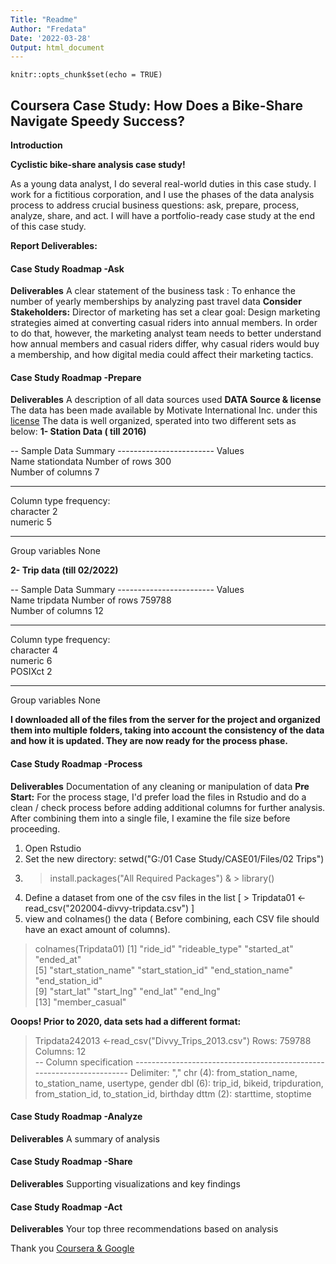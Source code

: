 ```yaml
---
Title: "Readme"
Author: "Fredata"
Date: '2022-03-28'
Output: html_document
---
```


```{r setup, include=FALSE}
knitr::opts_chunk$set(echo = TRUE)

```
## Coursera Case Study: How Does a Bike-Share Navigate Speedy Success?
**Introduction**

**Cyclistic bike-share analysis case study!**

As a young data analyst, I do several real-world duties in this case study. I work for a fictitious corporation, and I use the phases of the data analysis process to address crucial business questions: ask, prepare, process, analyze, share, and act. I will have a portfolio-ready case study at the end of this case study.

**Report Deliverables:**

#### Case Study Roadmap -Ask

**Deliverables**
A clear statement of the business task : 
To enhance the number of yearly memberships by analyzing past travel data
**Consider Stakeholders:**
Director of marketing has set a clear goal: Design marketing strategies aimed at converting casual riders into annual members. In order to do that, however, the marketing analyst team needs to better understand how annual members and casual riders differ, why casual riders would buy a membership, and how digital media could affect their marketing tactics.

#### Case Study Roadmap -Prepare
**Deliverables**
A description of all data sources used
**DATA Source & license**
The data has been made available by Motivate International Inc. under this [license](https://ride.divvybikes.com/data-license-agreement)
The data is well organized, sperated into two different sets as below:
**1- Station Data ( till 2016)**

-- Sample Data Summary ------------------------
                           Values     
Name                       stationdata
Number of rows             300        
Number of columns          7          
_______________________               
Column type frequency:                
  character                2          
  numeric                  5          
________________________              
Group variables            None 

**2- Trip data (till 02/2022)**

-- Sample Data Summary ------------------------
                           Values  
Name                       tripdata
Number of rows             759788  
Number of columns          12      
_______________________            
Column type frequency:             
  character                4       
  numeric                  6       
  POSIXct                  2       
________________________           
Group variables            None  

**I downloaded all of the files from the server for the project and organized them into multiple folders, taking into account the consistency of the data and how it is updated. They are now ready for the process phase.**

#### Case Study Roadmap -Process
**Deliverables**
Documentation of any cleaning or manipulation of data
**Pre Start:**
For the process stage, I'd prefer load the files in Rstudio and do a clean / check process before adding additional columns for further analysis. After combining them into a single file, I examine the file size before proceeding.
1) Open Rstudio
2) Set the new directory: setwd("G:/01 Case Study/CASE01/Files/02 Trips")
3) > install.packages("All Required Packages") & > library()
4) Define a dataset from one of the csv files in the list [ > Tripdata01 <-read_csv("202004-divvy-tripdata.csv") ]
5) view and colnames() the data ( Before combining, each CSV file should have an exact amount of columns). 
> colnames(Tripdata01)
 [1] "ride_id"            "rideable_type"      "started_at"         "ended_at"          
 [5] "start_station_name" "start_station_id"   "end_station_name"   "end_station_id"    
 [9] "start_lat"          "start_lng"          "end_lat"            "end_lng"           
[13] "member_casual" 

**Ooops! Prior to 2020, data sets had a different format:**

> Tripdata242013 <-read_csv("Divvy_Trips_2013.csv")
Rows: 759788 Columns: 12                                                                                                         
-- Column specification ----------------------------------------------------------------------
Delimiter: ","
chr  (4): from_station_name, to_station_name, usertype, gender
dbl  (6): trip_id, bikeid, tripduration, from_station_id, to_station_id, birthday
dttm (2): starttime, stoptime

#### Case Study Roadmap -Analyze

**Deliverables**
A summary of analysis

#### Case Study Roadmap -Share

**Deliverables**
Supporting visualizations and key findings

#### Case Study Roadmap -Act

**Deliverables**
Your top three recommendations based on analysis


Thank you [Coursera & Google](https://www.coursera.org/professional-certificates/google-data-analytics)

